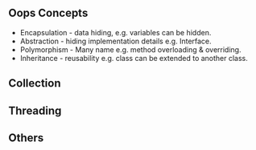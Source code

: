 Oops Concepts
-------------

- Encapsulation - data hiding, e.g. variables can be hidden.
- Abstraction - hiding implementation details e.g. Interface.
- Polymorphism - Many name e.g. method overloading & overriding.
- Inheritance - reusability e.g. class can be extended to another class.

Collection
----------

Threading
---------

Others
------

